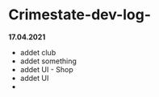 # Crimestate-dev-log-

**17.04.2021**

+ addet club
+ addet something
+ addet UI - Shop
+ addet UI
+ 
